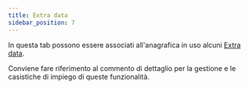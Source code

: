 ```yaml
---
title: Extra data
sidebar_position: 7
---
```


In questa tab possono essere associati all'anagrafica in uso alcuni [Extra data](/docs/configurations/utility/extra-data/extradata/new-extradata-simple).

Conviene fare riferimento al commento di dettaglio per la gestione e le casistiche di impiego di queste funzionalità.